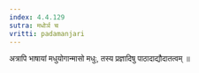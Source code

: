 ```yaml
---
index: 4.4.129
sutra: मधोर्ञ च
vritti: padamanjari
---
```


 अत्रापि भाषायां मधुयोगान्मासो मधुः, तस्य प्रज्ञादिषु पाठादाद्यौदातत्वम् ॥